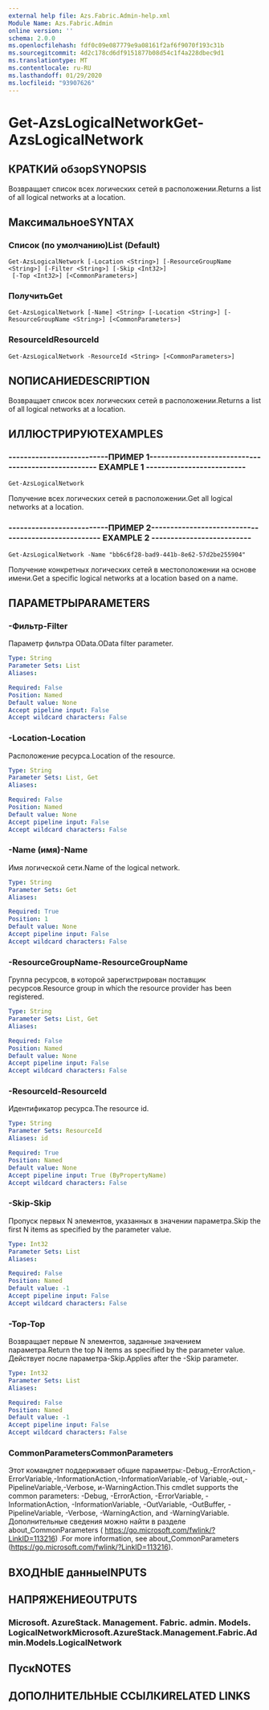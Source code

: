 ```yaml
---
external help file: Azs.Fabric.Admin-help.xml
Module Name: Azs.Fabric.Admin
online version: ''
schema: 2.0.0
ms.openlocfilehash: fdf0c09e087779e9a08161f2af6f9070f193c31b
ms.sourcegitcommit: 4d2c178cd6df9151877b08d54c1f4a228dbec9d1
ms.translationtype: MT
ms.contentlocale: ru-RU
ms.lasthandoff: 01/29/2020
ms.locfileid: "93907626"
---
```

# <span data-ttu-id="fa6e2-101">Get-AzsLogicalNetwork</span><span class="sxs-lookup"><span data-stu-id="fa6e2-101">Get-AzsLogicalNetwork</span></span>

## <span data-ttu-id="fa6e2-102">КРАТКИй обзор</span><span class="sxs-lookup"><span data-stu-id="fa6e2-102">SYNOPSIS</span></span>
<span data-ttu-id="fa6e2-103">Возвращает список всех логических сетей в расположении.</span><span class="sxs-lookup"><span data-stu-id="fa6e2-103">Returns a list of all logical networks at a location.</span></span>

## <span data-ttu-id="fa6e2-104">Максимальное</span><span class="sxs-lookup"><span data-stu-id="fa6e2-104">SYNTAX</span></span>

### <span data-ttu-id="fa6e2-105">Список (по умолчанию)</span><span class="sxs-lookup"><span data-stu-id="fa6e2-105">List (Default)</span></span>
```
Get-AzsLogicalNetwork [-Location <String>] [-ResourceGroupName <String>] [-Filter <String>] [-Skip <Int32>]
 [-Top <Int32>] [<CommonParameters>]
```

### <span data-ttu-id="fa6e2-106">Получить</span><span class="sxs-lookup"><span data-stu-id="fa6e2-106">Get</span></span>
```
Get-AzsLogicalNetwork [-Name] <String> [-Location <String>] [-ResourceGroupName <String>] [<CommonParameters>]
```

### <span data-ttu-id="fa6e2-107">ResourceId</span><span class="sxs-lookup"><span data-stu-id="fa6e2-107">ResourceId</span></span>
```
Get-AzsLogicalNetwork -ResourceId <String> [<CommonParameters>]
```

## <span data-ttu-id="fa6e2-108">NОПИСАНИЕ</span><span class="sxs-lookup"><span data-stu-id="fa6e2-108">DESCRIPTION</span></span>
<span data-ttu-id="fa6e2-109">Возвращает список всех логических сетей в расположении.</span><span class="sxs-lookup"><span data-stu-id="fa6e2-109">Returns a list of all logical networks at a location.</span></span>

## <span data-ttu-id="fa6e2-110">ИЛЛЮСТРИРУЮТ</span><span class="sxs-lookup"><span data-stu-id="fa6e2-110">EXAMPLES</span></span>

### <span data-ttu-id="fa6e2-111">--------------------------ПРИМЕР 1--------------------------</span><span class="sxs-lookup"><span data-stu-id="fa6e2-111">-------------------------- EXAMPLE 1 --------------------------</span></span>
```
Get-AzsLogicalNetwork
```

<span data-ttu-id="fa6e2-112">Получение всех логических сетей в расположении.</span><span class="sxs-lookup"><span data-stu-id="fa6e2-112">Get all logical networks at a location.</span></span>

### <span data-ttu-id="fa6e2-113">--------------------------ПРИМЕР 2--------------------------</span><span class="sxs-lookup"><span data-stu-id="fa6e2-113">-------------------------- EXAMPLE 2 --------------------------</span></span>
```
Get-AzsLogicalNetwork -Name "bb6c6f28-bad9-441b-8e62-57d2be255904"
```

<span data-ttu-id="fa6e2-114">Получение конкретных логических сетей в местоположении на основе имени.</span><span class="sxs-lookup"><span data-stu-id="fa6e2-114">Get a specific logical networks at a location based on a name.</span></span>

## <span data-ttu-id="fa6e2-115">ПАРАМЕТРЫ</span><span class="sxs-lookup"><span data-stu-id="fa6e2-115">PARAMETERS</span></span>

### <span data-ttu-id="fa6e2-116">-Фильтр</span><span class="sxs-lookup"><span data-stu-id="fa6e2-116">-Filter</span></span>
<span data-ttu-id="fa6e2-117">Параметр фильтра OData.</span><span class="sxs-lookup"><span data-stu-id="fa6e2-117">OData filter parameter.</span></span>

```yaml
Type: String
Parameter Sets: List
Aliases: 

Required: False
Position: Named
Default value: None
Accept pipeline input: False
Accept wildcard characters: False
```

### <span data-ttu-id="fa6e2-118">-Location</span><span class="sxs-lookup"><span data-stu-id="fa6e2-118">-Location</span></span>
<span data-ttu-id="fa6e2-119">Расположение ресурса.</span><span class="sxs-lookup"><span data-stu-id="fa6e2-119">Location of the resource.</span></span>

```yaml
Type: String
Parameter Sets: List, Get
Aliases: 

Required: False
Position: Named
Default value: None
Accept pipeline input: False
Accept wildcard characters: False
```

### <span data-ttu-id="fa6e2-120">-Name (имя)</span><span class="sxs-lookup"><span data-stu-id="fa6e2-120">-Name</span></span>
<span data-ttu-id="fa6e2-121">Имя логической сети.</span><span class="sxs-lookup"><span data-stu-id="fa6e2-121">Name of the logical network.</span></span>

```yaml
Type: String
Parameter Sets: Get
Aliases: 

Required: True
Position: 1
Default value: None
Accept pipeline input: False
Accept wildcard characters: False
```

### <span data-ttu-id="fa6e2-122">-ResourceGroupName</span><span class="sxs-lookup"><span data-stu-id="fa6e2-122">-ResourceGroupName</span></span>
<span data-ttu-id="fa6e2-123">Группа ресурсов, в которой зарегистрирован поставщик ресурсов.</span><span class="sxs-lookup"><span data-stu-id="fa6e2-123">Resource group in which the resource provider has been registered.</span></span>

```yaml
Type: String
Parameter Sets: List, Get
Aliases: 

Required: False
Position: Named
Default value: None
Accept pipeline input: False
Accept wildcard characters: False
```

### <span data-ttu-id="fa6e2-124">-ResourceId</span><span class="sxs-lookup"><span data-stu-id="fa6e2-124">-ResourceId</span></span>
<span data-ttu-id="fa6e2-125">Идентификатор ресурса.</span><span class="sxs-lookup"><span data-stu-id="fa6e2-125">The resource id.</span></span>

```yaml
Type: String
Parameter Sets: ResourceId
Aliases: id

Required: True
Position: Named
Default value: None
Accept pipeline input: True (ByPropertyName)
Accept wildcard characters: False
```

### <span data-ttu-id="fa6e2-126">-Skip</span><span class="sxs-lookup"><span data-stu-id="fa6e2-126">-Skip</span></span>
<span data-ttu-id="fa6e2-127">Пропуск первых N элементов, указанных в значении параметра.</span><span class="sxs-lookup"><span data-stu-id="fa6e2-127">Skip the first N items as specified by the parameter value.</span></span>

```yaml
Type: Int32
Parameter Sets: List
Aliases: 

Required: False
Position: Named
Default value: -1
Accept pipeline input: False
Accept wildcard characters: False
```

### <span data-ttu-id="fa6e2-128">-Top</span><span class="sxs-lookup"><span data-stu-id="fa6e2-128">-Top</span></span>
<span data-ttu-id="fa6e2-129">Возвращает первые N элементов, заданные значением параметра.</span><span class="sxs-lookup"><span data-stu-id="fa6e2-129">Return the top N items as specified by the parameter value.</span></span>
<span data-ttu-id="fa6e2-130">Действует после параметра-Skip.</span><span class="sxs-lookup"><span data-stu-id="fa6e2-130">Applies after the -Skip parameter.</span></span>

```yaml
Type: Int32
Parameter Sets: List
Aliases: 

Required: False
Position: Named
Default value: -1
Accept pipeline input: False
Accept wildcard characters: False
```

### <span data-ttu-id="fa6e2-131">CommonParameters</span><span class="sxs-lookup"><span data-stu-id="fa6e2-131">CommonParameters</span></span>
<span data-ttu-id="fa6e2-132">Этот командлет поддерживает общие параметры:-Debug,-ErrorAction,-ErrorVariable,-InformationAction,-InformationVariable,-of Variable,-out,-PipelineVariable,-Verbose, и-WarningAction.</span><span class="sxs-lookup"><span data-stu-id="fa6e2-132">This cmdlet supports the common parameters: -Debug, -ErrorAction, -ErrorVariable, -InformationAction, -InformationVariable, -OutVariable, -OutBuffer, -PipelineVariable, -Verbose, -WarningAction, and -WarningVariable.</span></span> <span data-ttu-id="fa6e2-133">Дополнительные сведения можно найти в разделе about_CommonParameters ( https://go.microsoft.com/fwlink/?LinkID=113216) .</span><span class="sxs-lookup"><span data-stu-id="fa6e2-133">For more information, see about_CommonParameters (https://go.microsoft.com/fwlink/?LinkID=113216).</span></span>

## <span data-ttu-id="fa6e2-134">ВХОДНЫЕ данные</span><span class="sxs-lookup"><span data-stu-id="fa6e2-134">INPUTS</span></span>

## <span data-ttu-id="fa6e2-135">НАПРЯЖЕНИЕ</span><span class="sxs-lookup"><span data-stu-id="fa6e2-135">OUTPUTS</span></span>

### <span data-ttu-id="fa6e2-136">Microsoft. AzureStack. Management. Fabric. admin. Models. LogicalNetwork</span><span class="sxs-lookup"><span data-stu-id="fa6e2-136">Microsoft.AzureStack.Management.Fabric.Admin.Models.LogicalNetwork</span></span>

## <span data-ttu-id="fa6e2-137">Пуск</span><span class="sxs-lookup"><span data-stu-id="fa6e2-137">NOTES</span></span>

## <span data-ttu-id="fa6e2-138">ДОПОЛНИТЕЛЬНЫЕ ССЫЛКИ</span><span class="sxs-lookup"><span data-stu-id="fa6e2-138">RELATED LINKS</span></span>

